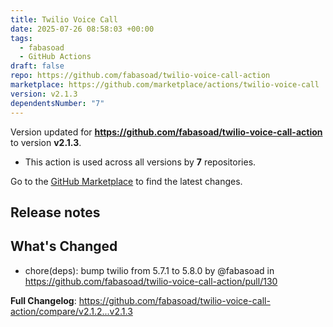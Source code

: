 ```yaml
---
title: Twilio Voice Call
date: 2025-07-26 08:58:03 +00:00
tags:
  - fabasoad
  - GitHub Actions
draft: false
repo: https://github.com/fabasoad/twilio-voice-call-action
marketplace: https://github.com/marketplace/actions/twilio-voice-call
version: v2.1.3
dependentsNumber: "7"
---
```



Version updated for **https://github.com/fabasoad/twilio-voice-call-action** to version **v2.1.3**.
- This action is used across all versions by **7** repositories.

Go to the [GitHub Marketplace](https://github.com/marketplace/actions/twilio-voice-call) to find the latest changes.

## Release notes

## What's Changed
* chore(deps): bump twilio from 5.7.1 to 5.8.0 by @fabasoad in https://github.com/fabasoad/twilio-voice-call-action/pull/130


**Full Changelog**: https://github.com/fabasoad/twilio-voice-call-action/compare/v2.1.2...v2.1.3
